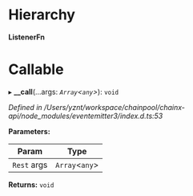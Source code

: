 

# Hierarchy

**ListenerFn**

# Callable
▸ **__call**(...args: *`Array`<`any`>*): `void`

*Defined in /Users/yznt/workspace/chainpool/chainx-api/node_modules/eventemitter3/index.d.ts:53*

**Parameters:**

| Param | Type |
| ------ | ------ |
| `Rest` args | `Array`<`any`> |

**Returns:** `void`

